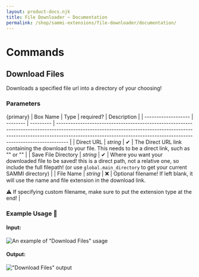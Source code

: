 ```yaml
---
layout: product-docs.njk
title: File Downloader ~ Documentation
permalink: /shop/sammi-extensions/file-downloader/documentation/
---
```


# Commands

## Download Files

Downloads a specified file url into a directory of your choosing!

### Parameters

{primary}
| Box Name            | Type     | required? | Description                                                                                                                                                                                                                                     |
| ------------------- | -------- | --------- | ----------------------------------------------------------------------------------------------------------------------------------------------------------------------------------------------------------------------------------------------- |
| Direct URL          | *string* | ✔         | The Direct URL link containing the download to your file. This needs to be a direct link, such as "" or "" |
| Save File Directory | *string* | ✔         | Where you want your downloaded file to be saved! this is a direct path, not a relative one, so include the full filepath! (or use `global.main_directory` to get your current SAMMI directory)                                                  |
| File Name           | *string* | ❌         | Optional filename! If left blank, it will use the name and file extension in the download link. 
 
⚠ If specifying custom filename, make sure to put the extension type at the end!                                                       |

### Example Usage 📝

#### Input:

![An example of "Download Files" usage](/assets/images/sammi-extensions/file-downloader/docs-1.png)

#### Output:

!["Download Files" output](/assets/images/sammi-extensions/file-downloader/2.png)